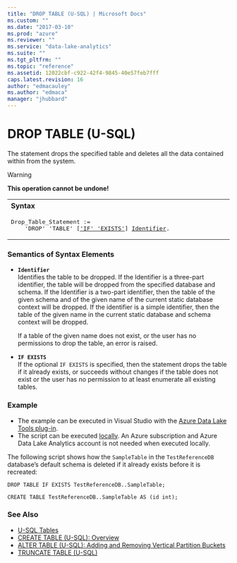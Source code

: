 ```yaml
---
title: "DROP TABLE (U-SQL) | Microsoft Docs"
ms.custom: ""
ms.date: "2017-03-10"
ms.prod: "azure"
ms.reviewer: ""
ms.service: "data-lake-analytics"
ms.suite: ""
ms.tgt_pltfrm: ""
ms.topic: "reference"
ms.assetid: 12022cbf-c922-42f4-9845-40e57feb7fff
caps.latest.revision: 16
author: "edmacauley"
ms.author: "edmaca"
manager: "jhubbard"
---
```

# DROP TABLE (U-SQL)
The statement drops the specified table and deletes all the data contained within from the system.   
  
> [!WARNING]
> **This operation cannot be undone!**

<table><th align="left">Syntax</th><tr><td><pre>
Drop_Table_Statement :=                                                                                  
    'DROP' 'TABLE' [<a href="#IE">'IF' 'EXISTS'</a>] <a href="#ident">Identifier</a>.
</pre></td></tr></table>
  
### Semantics of Syntax Elements  
-    <a name="ident"></a>**`Identifier`**    
Identifies the table to be dropped. If the Identifier is a three-part identifier, the table will be dropped from the specified database and schema. If the Identifier is a two-part identifier, then the table of the given schema and of the given name of the current static database context will be dropped. If the identifier is a simple identifier, then the table of the given name in the current static database and schema context will be dropped.
 
      If a table of the given name does not exist, or the user has no permissions to drop the table, an error is raised.  
  
-    <a name="IE"></a>**`IF EXISTS`**    
    If the optional `IF EXISTS` is specified, then the statement drops the table if it already exists, or succeeds without changes if the table does not exist or the user has no permission to at least enumerate all existing tables.     
    
### Example  
- The example can be executed in Visual Studio with the [Azure Data Lake Tools plug-in](https://www.microsoft.com/download/details.aspx?id=49504).  
- The script can be executed [locally](https://docs.microsoft.com/azure/data-lake-analytics/data-lake-analytics-data-lake-tools-get-started#run-u-sql-locally).  An Azure subscription and Azure Data Lake Analytics account is not needed when executed locally.
  
The following script shows how the `SampleTable` in the `TestReferenceDB` database’s default schema is deleted if it already exists before it is recreated:  
```  
DROP TABLE IF EXISTS TestReferenceDB..SampleTable;  
  
CREATE TABLE TestReferenceDB..SampleTable AS (id int);  
```  
### See Also  
* [U-SQL Tables](../USQL/u-sql-tables.md) 
* [CREATE TABLE (U-SQL): Overview](../USQL/create-table-u-sql-overview.md)  
* [ALTER TABLE (U-SQL): Adding and Removing Vertical Partition Buckets](../USQL/alter-table-u-sql-adding-and-removing-vertical-partition-buckets.md)
* [TRUNCATE TABLE (U-SQL)](../USQL/truncate-table-u-sql.md) 
  
